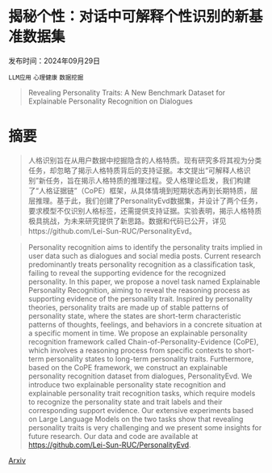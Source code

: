 # 揭秘个性：对话中可解释个性识别的新基准数据集

发布时间：2024年09月29日

`LLM应用` `心理健康` `数据挖掘`

> Revealing Personality Traits: A New Benchmark Dataset for Explainable Personality Recognition on Dialogues

# 摘要

> 人格识别旨在从用户数据中挖掘隐含的人格特质。现有研究多将其视为分类任务，却忽略了揭示人格特质背后的支持证据。本文提出“可解释人格识别”新任务，旨在揭示人格特质的推理过程。受人格理论启发，我们构建了“人格证据链”（CoPE）框架，从具体情境到短期状态再到长期特质，层层推理。基于此，我们创建了PersonalityEvd数据集，并设计了两个任务，要求模型不仅识别人格标签，还需提供支持证据。实验表明，揭示人格特质极具挑战，为未来研究提供了新思路。数据和代码已公开，详见https://github.com/Lei-Sun-RUC/PersonalityEvd。

> Personality recognition aims to identify the personality traits implied in user data such as dialogues and social media posts. Current research predominantly treats personality recognition as a classification task, failing to reveal the supporting evidence for the recognized personality. In this paper, we propose a novel task named Explainable Personality Recognition, aiming to reveal the reasoning process as supporting evidence of the personality trait. Inspired by personality theories, personality traits are made up of stable patterns of personality state, where the states are short-term characteristic patterns of thoughts, feelings, and behaviors in a concrete situation at a specific moment in time. We propose an explainable personality recognition framework called Chain-of-Personality-Evidence (CoPE), which involves a reasoning process from specific contexts to short-term personality states to long-term personality traits. Furthermore, based on the CoPE framework, we construct an explainable personality recognition dataset from dialogues, PersonalityEvd. We introduce two explainable personality state recognition and explainable personality trait recognition tasks, which require models to recognize the personality state and trait labels and their corresponding support evidence. Our extensive experiments based on Large Language Models on the two tasks show that revealing personality traits is very challenging and we present some insights for future research. Our data and code are available at https://github.com/Lei-Sun-RUC/PersonalityEvd.

[Arxiv](https://arxiv.org/abs/2409.19723)